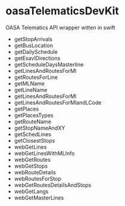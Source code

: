 # oasaTelematicsDevKit
OASA Telematics API wrapper witten in swift

* getStopArrivals
* getBusLocation
* getDailySchedule
* getEsavlDirections
* getScheduleDaysMasterline
* getLinesAndRoutesForMl
* getRoutesForLine
* getMLName
* getLineName
* getLinesAndRoutesForMl
* getLinesAndRoutesForMlandLCode
* getPlaces
* getPlacesTypes
* getRouteName
* getStopNameAndXY
* getSchedLines
* getClosestStops
* webGetLines
* webGetLinesWithMLInfo
* webGetRoutes
* webGetStops
* webRouteDetails
* webRoutesForStop
* webGetRoutesDetailsAndStops
* webGetLangs
* webGetMasterLines
